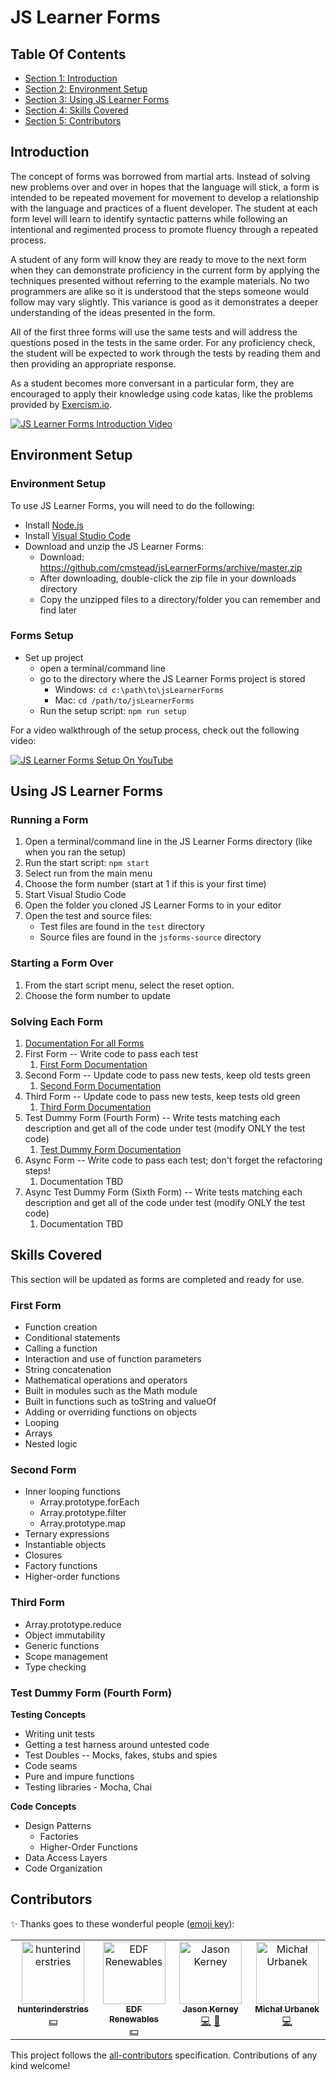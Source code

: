 
<!-- GENERATED DOCUMENT! DO NOT EDIT! -->
# JS Learner Forms #


## Table Of Contents ##

- [Section 1: Introduction](#user-content-introduction)
- [Section 2: Environment Setup](#user-content-environment-setup)
- [Section 3: Using JS Learner Forms](#user-content-using-js-learner-forms)
- [Section 4: Skills Covered](#user-content-skills-covered)
- [Section 5: Contributors](#user-content-contributors)

## Introduction ##
The concept of forms was borrowed from martial arts. Instead of solving new problems over and over in hopes that the language will stick, a form is intended to be repeated movement for movement to develop a relationship with the language and practices of a fluent developer. The student at each form level will learn to identify syntactic patterns while following an intentional and regimented process to promote fluency through a repeated process.

A student of any form will know they are ready to move to the next form when they can demonstrate proficiency in the current form by applying the techniques presented without referring to the example materials. No two programmers are alike so it is understood that the steps someone would follow may vary slightly. This variance is good as it demonstrates a deeper understanding of the ideas presented in the form.

All of the first three forms will use the same tests and will address the questions posed in the tests in the same order. For any proficiency check, the student will be expected to work through the tests by reading them and then providing an appropriate response.

As a student becomes more conversant in a particular form, they are encouraged to apply their knowledge using code katas, like the problems provided by [Exercism.io](http://exercism.io/).

[![JS Learner Forms Introduction Video](https://img.youtube.com/vi/I-iKs3ahU40/0.jpg)](https://www.youtube.com/watch?v=I-iKs3ahU40)

    

## Environment Setup ##


### Environment Setup ###

To use JS Learner Forms, you will need to do the following:

- Install [Node.js](https://nodejs.org/)
- Install [Visual Studio Code](https://code.visualstudio.com/)
- Download and unzip the JS Learner Forms:
    - Download: https://github.com/cmstead/jsLearnerForms/archive/master.zip
    - After downloading, double-click the zip file in your downloads directory
    - Copy the unzipped files to a directory/folder you can remember and find later

    

### Forms Setup ###
- Set up project
    - open a terminal/command line
    - go to the directory where the JS Learner Forms project is stored
        - Windows: `cd c:\path\to\jsLearnerForms`
        - Mac: `cd /path/to/jsLearnerForms`
    - Run the setup script: `npm run setup`

    

For a video walkthrough of the setup process, check out the following video:

[![JS Learner Forms Setup On YouTube](https://img.youtube.com/vi/H0YLk-pVdPI/0.jpg)](https://www.youtube.com/watch?v=H0YLk-pVdPI)

    

## Using JS Learner Forms ##


### Running a Form ###
1. Open a terminal/command line in the JS Learner Forms directory (like when you ran the setup)
2. Run the start script: `npm start`
3. Select run from the main menu
5. Choose the form number (start at 1 if this is your first time)
6. Start Visual Studio Code
7. Open the folder you cloned JS Learner Forms to in your editor
8. Open the test and source files:
    - Test files are found in the `test` directory
    - Source files are found in the `jsforms-source` directory

    

### Starting a Form Over ###
1. From the start script menu, select the reset option.
2. Choose the form number to update

    

### Solving Each Form ###
1. [Documentation For all Forms](https://github.com/jason-kerney/jsLearnerForms/blob/documentation/FORMS.md)
2. First Form -- Write code to pass each test
   1. [First Form Documentation](https://github.com/jason-kerney/jsLearnerForms/blob/documentation/docs/FIRST-FORM.md)
3. Second Form -- Update code to pass new tests, keep old tests green
   1. [Second Form Documentation](https://github.com/jason-kerney/jsLearnerForms/blob/documentation/docs/SECOND-FORM.md)
4. Third Form -- Update code to pass new tests, keep tests old green
   1. [Third Form Documentation](https://github.com/jason-kerney/jsLearnerForms/blob/documentation/docs/THIRD-FORM.md)
5. Test Dummy Form (Fourth Form) -- Write tests matching each description and get all of the code under test (modify ONLY the test code)
   1. [Test Dummy Form Documentation](https://github.com/jason-kerney/jsLearnerForms/blob/documentation/docs/TEST-DUMMY-FORM.md)
6. Async Form -- Write code to pass each test; don't forget the refactoring steps!
   1. Documentation TBD
7. Async Test Dummy Form (Sixth Form) -- Write tests matching each description and get all of the code under test (modify ONLY the test code)
   1. Documentation TBD

    

    

## Skills Covered ##
This section will be updated as forms are completed and ready for use.


### First Form ###
- Function creation
- Conditional statements
- Calling a function
- Interaction and use of function parameters
- String concatenation
- Mathematical operations and operators
- Built in modules such as the Math module
- Built in functions such as toString and valueOf
- Adding or overriding functions on objects
- Looping
- Arrays
- Nested logic

    

### Second Form ###
- Inner looping functions
    - Array.prototype.forEach
    - Array.prototype.filter
    - Array.prototype.map
- Ternary expressions
- Instantiable objects
- Closures
- Factory functions
- Higher-order functions

    

### Third Form ###
- Array.prototype.reduce
- Object immutability
- Generic functions
- Scope management
- Type checking

    

### Test Dummy Form (Fourth Form) ###
**Testing Concepts**

- Writing unit tests
- Getting a test harness around untested code
- Test Doubles -- Mocks, fakes, stubs and spies
- Code seams
- Pure and impure functions
- Testing libraries - Mocha, Chai

**Code Concepts**

- Design Patterns
    - Factories
    - Higher-Order Functions
- Data Access Layers
- Code Organization

    

    

## Contributors ##

✨ Thanks goes to these wonderful people ([emoji key](https://allcontributors.org/docs/en/emoji-key)):

<!-- ALL-CONTRIBUTORS-LIST:START - Do not remove or modify this section -->
<!-- prettier-ignore-start -->
<!-- markdownlint-disable -->
<table>
  <tbody>
    <tr>
      <td align="center" valign="top" width="14.28%"><a href="https://github.com/hunterinderstries"><img src="https://avatars.githubusercontent.com/u/22056883?v=4?s=100" width="100px;" alt="hunterinderstries"/><br /><sub><b>hunterinderstries</b></sub></a><br /><a href="#financial-hunterinderstries" title="Financial">💵</a></td>
      <td align="center" valign="top" width="14.28%"><a href="https://github.com/edf-re"><img src="https://avatars.githubusercontent.com/u/13739273?v=4?s=100" width="100px;" alt="EDF Renewables"/><br /><sub><b>EDF Renewables</b></sub></a><br /><a href="#financial-edf-re" title="Financial">💵</a></td>
      <td align="center" valign="top" width="14.28%"><a href="https://github.com/jason-kerney"><img src="https://avatars.githubusercontent.com/u/5097968?v=4?s=100" width="100px;" alt="Jason Kerney"/><br /><sub><b>Jason Kerney</b></sub></a><br /><a href="https://github.com/cmstead/jsLearnerForms/commits?author=jason-kerney" title="Code">💻</a> <a href="https://github.com/cmstead/jsLearnerForms/commits?author=jason-kerney" title="Documentation">📖</a></td>
      <td align="center" valign="top" width="14.28%"><a href="https://github.com/senpl"><img src="https://avatars.githubusercontent.com/u/5415941?v=4?s=100" width="100px;" alt="Michał Urbanek"/><br /><sub><b>Michał Urbanek</b></sub></a><br /><a href="https://github.com/cmstead/jsLearnerForms/commits?author=senpl" title="Code">💻</a></td>
    </tr>
  </tbody>
</table>

<!-- markdownlint-restore -->
<!-- prettier-ignore-end -->

<!-- ALL-CONTRIBUTORS-LIST:END -->

This project follows the [all-contributors](https://github.com/all-contributors/all-contributors) specification. Contributions of any kind welcome!
    


<!-- GENERATED DOCUMENT! DO NOT EDIT! -->
    